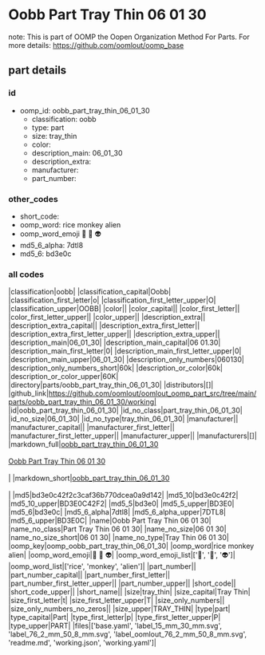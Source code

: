 # Oobb Part Tray Thin 06 01 30  

note: This is part of OOMP the Oopen Organization Method For Parts. For more details: https://github.com/oomlout/oomp_base

##  part details





### id
* oomp_id: oobb_part_tray_thin_06_01_30
  * classification: oobb
  * type: part
  * size: tray_thin
  * color: 
  * description_main: 06_01_30
  * description_extra: 
  * manufacturer: 
  * part_number: 

### other_codes
* short_code: 
* oomp_word: rice monkey alien
* oomp_word_emoji :rice: :monkey: :alien:
* md5_6_alpha: 7dtl8
* md5_6: bd3e0c

### all codes 
|classification|oobb|
|classification_capital|Oobb|
|classification_first_letter|o|
|classification_first_letter_upper|O|
|classification_upper|OOBB|
|color||
|color_capital||
|color_first_letter||
|color_first_letter_upper||
|color_upper||
|description_extra||
|description_extra_capital||
|description_extra_first_letter||
|description_extra_first_letter_upper||
|description_extra_upper||
|description_main|06_01_30|
|description_main_capital|06 01.30|
|description_main_first_letter|0|
|description_main_first_letter_upper|0|
|description_main_upper|06_01_30|
|description_only_numbers|060130|
|description_only_numbers_short|60k|
|description_or_color|60k|
|description_or_color_upper|60K|
|directory|parts/oobb_part_tray_thin_06_01_30|
|distributors|[]|
|github_link|https://github.com/oomlout/oomlout_oomp_part_src/tree/main/parts/oobb_part_tray_thin_06_01_30/working|
|id|oobb_part_tray_thin_06_01_30|
|id_no_class|part_tray_thin_06_01_30|
|id_no_size|06_01_30|
|id_no_type|tray_thin_06_01_30|
|manufacturer||
|manufacturer_capital||
|manufacturer_first_letter||
|manufacturer_first_letter_upper||
|manufacturer_upper||
|manufacturers|[]|
|markdown_full|[oobb_part_tray_thin_06_01_30](https://github.com/oomlout/oomlout_oomp_part_src/tree/main/parts/oobb_part_tray_thin_06_01_30/working)<br>[](https://github.com/oomlout/oomlout_oomp_part_src/tree/main/parts/oobb_part_tray_thin_06_01_30/working)<br>[Oobb Part Tray Thin 06 01 30](https://github.com/oomlout/oomlout_oomp_part_src/tree/main/parts/oobb_part_tray_thin_06_01_30/working)<br><br>|
|markdown_short|[oobb_part_tray_thin_06_01_30](https://github.com/oomlout/oomlout_oomp_part_src/tree/main/parts/oobb_part_tray_thin_06_01_30/working)<br><br>|
|md5|bd3e0c42f2c3caf36b770dcea0a9d142|
|md5_10|bd3e0c42f2|
|md5_10_upper|BD3E0C42F2|
|md5_5|bd3e0|
|md5_5_upper|BD3E0|
|md5_6|bd3e0c|
|md5_6_alpha|7dtl8|
|md5_6_alpha_upper|7DTL8|
|md5_6_upper|BD3E0C|
|name|Oobb Part Tray Thin 06 01 30|
|name_no_class|Part Tray Thin 06 01 30|
|name_no_size|06 01 30|
|name_no_size_short|06 01 30|
|name_no_type|Tray Thin 06 01 30|
|oomp_key|oomp_oobb_part_tray_thin_06_01_30|
|oomp_word|rice monkey alien|
|oomp_word_emoji|:rice: :monkey: :alien:|
|oomp_word_emoji_list|[':rice:', ':monkey:', ':alien:']|
|oomp_word_list|['rice', 'monkey', 'alien']|
|part_number||
|part_number_capital||
|part_number_first_letter||
|part_number_first_letter_upper||
|part_number_upper||
|short_code||
|short_code_upper||
|short_name||
|size|tray_thin|
|size_capital|Tray Thin|
|size_first_letter|t|
|size_first_letter_upper|T|
|size_only_numbers||
|size_only_numbers_no_zeros||
|size_upper|TRAY_THIN|
|type|part|
|type_capital|Part|
|type_first_letter|p|
|type_first_letter_upper|P|
|type_upper|PART|
|files|['base.yaml', 'label_15_mm_30_mm.svg', 'label_76_2_mm_50_8_mm.svg', 'label_oomlout_76_2_mm_50_8_mm.svg', 'readme.md', 'working.json', 'working.yaml']|
